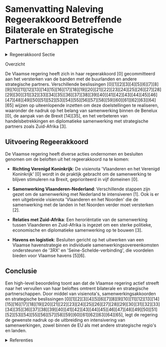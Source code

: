 # Samenvatting Naleving Regeerakkoord Betreffende Bilaterale en Strategische Partnerschappen

<details>
        <summary>Regeerakkoord Sectie </summary>
        <p>4.5.1 Bilaterale en strategische partnerschappen De buurlanden van Vlaanderen zijn en blijven onze voornaamste partners, o.a. inzake veiligheid, logistiek, mobiliteit, export, duurzaam klimaat/energiebeleid enz. We versterken daarom in de eerste plaats de banden met de buurlanden. We versterken in het bijzonder de samen-werking met Nederland en ontplooien internationaal samen culturele en economi-sche projecten ter versterking van het Vlaamse en Nederlandse imago en met aandacht voor de Nederlandse taal door een grote focus op een Nederlandse Taalunie 2.0. Deze Taalunie focust onder-meer op het internationaliseren van de Nederlandse taal en versterkt daartoe zijn samenwerking met landen waar met het Nederlands of met het Nederlands verbonden talen gesproken worden. We betrekken hierbij ook nauwer de Vlaamse diaspora in het buitenland en VIW. De Vlaamse regering wil ook de samenwerking met Noord-Frankrijk (Hauts-de-France) en Noordrijn-Westfalen (NRW) versterken. NRW en Hauts-de-France zijn belangrijke partners om respectievelijk ‘3RX’ en de ‘Seine-Schelde-verbinding’ te realiseren, die bijkomende kansen bieden voor de Vlaamse havens. De Vlaamse regering zal ook sterker inzetten op de strategische standpuntenbepaling van de Benelux. Een visienota over de ontwikke-ling van de Benelux wordt opgesteld zodat die haar ambitie kan herbevestigen, een pragmatische oplossing van grensover-schrijdende vraagstukken kan bieden en mede de agenda kan zetten in EU-verband. We verstevigen de banden met andere auto-nome regio’s, zoals bv. Catalonië, Schotland, Quebec, Wallonië, Beieren, Baskenland… In het geval dat het tot een Brexit komt, versterken we de bilaterale samenwerking met Engeland, Schotland, Wales en Noord-Ierland. We werken een Vlaamse strategie uit m.o.o. het versterken van de banden met de Noordzee- en Hanzelanden. Tot slot, leggen we buiten de EU onze prioritaire samenwerkingslanden en -regio’s vast. Dit doen we in de eerste plaats t.a.v. de EU-nabuurschapsgordel, MERCOSUR, Vietnam, Zuid-Afrika, China en India. </p>
        </details> 

Overzicht

De Vlaamse regering heeft zich in haar regeerakkoord \[0\] gecommitteerd aan het versterken van de banden met de buurlanden en andere strategische partners. Verschillende beslissingen \[0\]\[1\]\[2\]\[3\]\[4\]\[5\]\[6\]\[7\]\[8\]\[9\]\[10\]\[11\]\[12\]\[13\]\[14\]\[15\]\[16\]\[17\]\[18\]\[19\]\[20\]\[21\]\[22\]\[23\]\[24\]\[25\]\[26\]\[27\]\[28\]\[29\]\[30\]\[31\]\[32\]\[33\]\[34\]\[35\]\[36\]\[37\]\[38\]\[39\]\[40\]\[41\]\[42\]\[43\]\[44\]\[45\]\[46\]\[47\]\[48\]\[49\]\[50\]\[51\]\[52\]\[53\]\[54\]\[55\]\[56\]\[57\]\[58\]\[59\]\[60\]\[61\]\[62\]\[63\]\[64\]\[65\] wijzen op uiteenlopende inzetten om deze doelstellingen te realiseren, waaronder de nadruk op het belang van samenwerking binnen de Benelux \[0\], de aanpak van de Brexit \[14\]\[35\], en het verbeteren van handelsbetrekkingen en diplomatieke samenwerking met strategische partners zoals Zuid-Afrika \[3\]. 

## Uitvoering Regeerakkoord

De Vlaamse regering heeft diverse acties ondernomen en besluiten genomen om de beloften uit het regeerakkoord na te komen:

- **Richting Verenigd Koninkrijk**: De visienota 'Vlaanderen en het Verenigd Koninkrijk' \[0\] wordt in de praktijk gebracht om de samenwerking te blijven stimuleren na Brexit, geprioriteerd in vijf domeinen \[0\].
  
- **Samenwerking Vlaanderen-Nederland**: Verschillende stappen zijn gezet om de samenwerking met Nederland te intensiveren \[1\]. Ook is er een uitgebreide visienota 'Vlaanderen en het Noorden' die de samenwerking met de landen in het Noorden verder moet versterken \[2\].
  
- **Relaties met Zuid-Afrika**: Een heroriëntatie van de samenwerking tussen Vlaanderen en Zuid-Afrika is ingezet om een sterke politieke, economische en diplomatieke samenwerking op te bouwen \[3\].
  
- **Havens en logistiek**: Besluiten gericht op het uitwerken van een Vlaamse havenstrategie en individuele samenwerkingsovereenkomsten ondersteunen de '3RX' en 'Seine-Schelde-verbinding', die voordelen bieden voor Vlaamse havens \[5\]\[6\]. 

## Conclusie

Een high-level beoordeling toont aan dat de Vlaamse regering actief streeft naar het vervullen van haar beloftes omtrent bilaterale en strategische partnerschappen. Door middel van visienota's, samenwerkingsakkoorden en strategische beslissingen \[0\]\[1\]\[2\]\[3\]\[4\]\[5\]\[6\]\[7\]\[8\]\[9\]\[10\]\[11\]\[12\]\[13\]\[14\]\[15\]\[16\]\[17\]\[18\]\[19\]\[20\]\[21\]\[22\]\[23\]\[24\]\[25\]\[26\]\[27\]\[28\]\[29\]\[30\]\[31\]\[32\]\[33\]\[34\]\[35\]\[36\]\[37\]\[38\]\[39\]\[40\]\[41\]\[42\]\[43\]\[44\]\[45\]\[46\]\[47\]\[48\]\[49\]\[50\]\[51\]\[52\]\[53\]\[54\]\[55\]\[56\]\[57\]\[58\]\[59\]\[60\]\[61\]\[62\]\[63\]\[64\]\[65\], legt de regering de gewenste nadruk op de uitbreiding en intensivering van samenwerkingen, zowel binnen de EU als met andere strategische regio's en landen.

<details>
        <summary> Referenties</summary>
        **[\[0\]](http://themis.vlaanderen.be/id/nieuwsbrief-info/627536081C4A193816C30A65)** : **(2022-05-06)** Visienota 'Vlaanderen en het Verenigd Koninkrijk'   ​De Vlaamse Regering hecht haar goedkeuring aan de  visienota 'Vlaanderen en het Verenigd Koninkrijk'. Deze visienota licht toe waarom een blijvende... 

**[\[1\]](http://themis.vlaanderen.be/id/nieuwsbericht/647E0A3C2D77B42474D4C428)** : **(2023-06-09)** Grensregionale samenwerking Vlaanderen-Nederland 

**[\[2\]](http://themis.vlaanderen.be/id/resource/8de5ca20-4924-11ec-94bb-99a9d1e168fe)** : **(2021-03-19)** Visienota 'Vlaanderen en het Noorden'   In haar Regeerakkoord 2019-2024 richt de Vlaamse Regering nadrukkelijk de blik op het Noorden. In dit kader   beslist ze de samenwerking met de landen van het N... 

**[\[3\]](http://themis.vlaanderen.be/id/resource/8d01d2c0-4924-11ec-94bb-99a9d1e168fe)** : **(2021-03-19)** Heroriëntatie van de samenwerking met Zuid‐Afrika van een ontwikkelings‐ naar een sterke politieke, economische en diplomatieke samenwerking   Sinds de afschaffing van het apartheidsregime in 1994 hee... 

**[\[4\]](http://themis.vlaanderen.be/id/nieuwsbrief-info/60B5E17B364ED900080005F2)** : **(2021-06-04)** Nieuwe samenwerking met de regio Noord- en/of Oost-Afrika: intentie tot samenwerking met Marokko   In haar Regeerakkoord heeft de Vlaamse Regering aangegeven dat zij een nieuwe samenwerking wenst op t... 

**[\[5\]](http://themis.vlaanderen.be/id/nieuwsbrief-info/61B8BF05364ED900090015DC)** : **(2021-12-17)** Vlaamse havenstrategie: ontwerpen van individuele samenwerkingsovereenkomst tussen de havens van Antwerpen, Oostende, Zeebrugge, North Sea Port en het Vlaamse Gewest   Aansluitend op de definitieve go... 

**[\[6\]](http://themis.vlaanderen.be/id/nieuwsbrief-info/61B8BD80364ED900090015D0)** : **(2021-12-17)** Vlaamse havenstrategie   De Vlaamse Regering hecht haar definitieve goedkeuring aan de Vlaamse havenstrategie. Met de Vlaamse havenstrategie zet de Vlaamse overheid in op een verbreding en verdieping ... 

**[\[7\]](http://themis.vlaanderen.be/id/nieuwsbrief-info/60E449C1364ED90008000894)** : **(2021-07-09)** Visienota 'Internationaal beurzenprogramma'   De Vlaamse Regering hecht haar goedkeuring aan de   Visienota 'Internationaal beurzenprogramma'. Om Vlaanderen als innovatieve topregio nog meer op de kaa... 

**[\[8\]](http://themis.vlaanderen.be/id/nieuwsbrief-info/61A5D9F6364ED900080004CB)** : **(2021-12-03)** Vlaams internationaal cultuurbeleid: strategisch kader 2021-2025 

**[\[9\]](http://themis.vlaanderen.be/id/nieuwsbericht/65815475E2E2C9E5814C1F10)** : **(2023-12-22)** Bijkomende uitvoerende samenwerkingsakkoorden bij het samenwerkingsakkoord over de financiering van de strategische spoorweginfrastructuren Drie bijkomende uitvoerende samenwerkingsakkoorden bij het s... 

**[\[10\]](http://themis.vlaanderen.be/id/nieuwsbrief-info/633305E45CD4B179BD871618)** : **(2022-09-30)** Overeenkomsten (veiligheidsaspecten) treinverkeer via vaste Kanaalverbinding: standpuntbepaling Voorontwerp van wet houdende instemming met de volgende internationale akten:1) de Overeenkomst tussen d... 

**[\[11\]](http://themis.vlaanderen.be/id/nieuwsbrief-info/60ED3EBE364ED9000800134B)** : **(2021-07-16)** Plan Vlaamse Veerkracht: Subsidiëring en ondersteuning van de lokale besturen in functie van het realiseren van samenwerkingsverbanden geïntegreerd breed onthaal in heel Vlaanderen en Brussel Subsidië... 

**[\[12\]](http://themis.vlaanderen.be/id/nieuwsbrief-info/60B5E477364ED9000800061B)** : **(2021-06-04)** Samenwerkingsovereenkomst tussen het Agentschap Wegen en Verkeer, het departement Mobiliteit en Openbare Werken en de Vlaamse Belastingdienst 

**[\[13\]](http://themis.vlaanderen.be/id/resource/58142f00-4928-11ec-94bb-99a9d1e168fe)** : **(2020-07-10)** Visienota 'Vlaanderen als aantrekkingspool voor start-ups en innovatief ondernemend talent'   De wet van 19 februari 1965 over de uitoefening van zelfstandige beroepsactiviteiten door vreemdelingen re... 

**[\[14\]](http://themis.vlaanderen.be/id/resource/cf659d80-492a-11ec-94bb-99a9d1e168fe)** : **(2020-02-07)** Visienota: “Vlaamse uitgangspunten brexit-onderhandelingen”   Op 31 januari 2020 verliet het Verenigd Koninkrijk officieel de EU. Momenteel loopt de transitieperiode, waarbinnen moet onderhandeld word... 

**[\[15\]](http://themis.vlaanderen.be/id/nieuwsbrief-info/6332DE415CD4B179BD8715F5)** : **(2022-09-30)** Subsidie projecten samenwerking Vlaanderen-Marokko Twee ontwerpbesluiten van de Vlaamse Regering betreffende de toekenning van twee projectsubsidies in het kader van de pilootfase voor samenwerking tu... 

**[\[16\]](http://themis.vlaanderen.be/id/nieuwsbrief-info/638F372CC2B90D4571CF7582)** : **(2022-12-09)** Samenwerkingsovereenkomst 2023-2027 vzw Vlaams-Europees verbindingsagentschap (VLEVA) Samenwerkingsovereenkomst vzw Vlaams-Europees verbindingsagentschap (VLEVA)  De Vlaamse Regering keurt de samenwer... 

**[\[17\]](http://themis.vlaanderen.be/id/nieuwsbrief-info/61AF3024364ED9000900061B)** : **(2021-12-10)** Meerjarige beheersovereenkomst Vlaams-Nederlands Huis deBuren 2022-2024 Ontwerp van beheersovereenkomst Vlaams-Nederlands Huis deBuren tussen de Vlaamse Gemeenschap en de Staat der Nederlanden voor de... 

**[\[18\]](http://themis.vlaanderen.be/id/nieuwsbericht/64B0ECC80592342F299DBE3D)** : **(2023-07-14)** Operationalisering 'Samenwerkingsakkoord tot invoeren van een mechanisme voor de screening van buitenlandse directe investeringen'   In het kader van de de operationalisering van de Vlaamse deelname a... 

**[\[19\]](http://themis.vlaanderen.be/id/nieuwsbericht/64A3F90A2D77B42474D4F84B)** : **(2023-07-07)** Poort West-Limburg: visie, gebiedsprogramma en verdere aanpak   Naar aanleiding van de vergunningenproblematiek van een aantal bedrijven, is een gezamenlijk onderzoekstraject opgestart rond de externe... 

**[\[20\]](http://themis.vlaanderen.be/id/nieuwsbrief-info/60AE54B8364ED9000800020A)** : **(2021-05-28)** Plan Vlaamse Veerkracht: dossiernummers 25 en 27 Blue Deal: ecologiesteun aan bedrijven en steun voor onderzoek in de landbouwsector  Uit recente kaarten en indicatoren van de OESO en van het World Re... 

**[\[21\]](http://themis.vlaanderen.be/id/nieuwsbrief-info/634FDFD51EA6B745D23CC05A)** : **(2022-10-21)** Samenwerkingsakkoord 2023-2037 Belnet Ontwerp van samenwerkingsakkoord tussen Belnet en de Vlaamse Gemeenschap en het Vlaamse Gewest  De Vlaamse Regering  keurt de nieuwe samenwerkingsovereenkomst goe... 

**[\[22\]](http://themis.vlaanderen.be/id/nieuwsbrief-info/62398B126BB7B593CFC18D8D)** : **(2022-03-25)** Verlenging aanstelling Vlaamse coördinator grensoverschrijdende samenwerking tussen Vlaanderen en Noord-Frankrijk   ​Om maximaal in te spelen op de doelstellingen van het  Vlaamse buitenlandse beleid ... 

**[\[23\]](http://themis.vlaanderen.be/id/resource/2d621e80-4927-11ec-94bb-99a9d1e168fe)** : **(2020-10-09)** Regiovorming met intergemeentelijke en bovenlokale samenwerking   Zoals beschreven in het regeerakkoord wil de Vlaamse Regering inzetten op regiovorming die van onderuit wordt opgebouwd en wordt gedra... 

**[\[24\]](http://themis.vlaanderen.be/id/nieuwsbericht/63D900E82E929B312AB5C55B)** : **(2023-02-03)** Visienota ‘Naar een versterkte concurrentiekracht van de Europese Industrie’   Een nieuwe Europese strategie voor de concurrentiekracht is in opbouw. Deze strategie moet onderbouwd worden door een ste... 

**[\[25\]](http://themis.vlaanderen.be/id/resource/6405f660-4926-11ec-94bb-99a9d1e168fe)** : **(2020-12-04)** Europese Groeperingen voor Territoriale Samenwerking (EGTS) Eurometropool Lille-Kortrijk-Tournai en West-Vlaanderen/Flandre-Dunkerque-Côte d'Opale: aanwijzing vertegenwoordigers   De Vlaamse overheid ... 

**[\[26\]](http://themis.vlaanderen.be/id/nieuwsbrief-info/60ED3D50364ED90008001315)** : **(2021-07-16)** Plan Vlaamse Veerkracht: Projectoproepen land- en tuinbouwsector rond samenwerking met betrekking tot ondernemerschap, digitalisering en kennisdeling Land- en tuinbouwsector: projectoproepen rond same... 

**[\[27\]](http://themis.vlaanderen.be/id/nieuwsbrief-info/628254C9479218B0ED55B923)** : **(2022-05-20)** Memorandum of Understanding tussen de minister van Energie, Klimaat en Nutsvoorzieningen van het Koninkrijk Denemarken, de Vlaamse minister van Omgeving en de Minister voor de Noordzee van de Federale... 

**[\[28\]](http://themis.vlaanderen.be/id/nieuwsbrief-info/608A6D03364ED90008000A1F)** : **(2021-04-30)** Plan Vlaamse Veerkracht: versterking mentaal welzijn via acties 'Zorgzame Buurten' Versterking mentaal welzijn: zorgzame buurten  In het kader van het relanceplan Vlaamse Veerkracht enerzijds en het r... 

**[\[29\]](http://themis.vlaanderen.be/id/nieuwsbrief-info/60B768D8364ED90008000645)** : **(2021-06-04)** Plan Vlaamse Veerkracht: Uitbouw Slimme Regio Vlaanderen door samenbrengen innovatiecapaciteit ondernemingen en stimuleren implementatie en kennisopbouw bij lokale besturen Uitbouw Slimme Regio Vlaand... 

**[\[30\]](http://themis.vlaanderen.be/id/nieuwsbrief-info/639068AEC2B90D4571CF76F0)** : **(2022-12-09)** Screeningmechanisme buitenlandse directe investeringen: samenwerkingsakkoord en instemmingsdecreet Ontwerp van instemmingsdecreet  ​De Vlaamse Regering keurde op 30 november 2022 het samenwerkingsakko... 

**[\[31\]](http://themis.vlaanderen.be/id/nieuwsbrief-info/637C9C7734B8770AF8FDF2AC)** : **(2022-11-25)** Kaderovereenkomst Europese Unie en Thailand: voorontwerp van instemmingsdecreet A. Ontwerp van kaderovereenkomst inzake een breed partnerschap en samenwerking tussen de Europese Unie en haar lidstaten... 

**[\[32\]](http://themis.vlaanderen.be/id/resource/0022ba20-492b-11ec-94bb-99a9d1e168fe)** : **(2020-01-24)** Beëindiging bilaterale investeringsverdragen tussen lidstaten Europese Unie A. Ontwerp van overeenkomst tot beëindiging van bilaterale investeringsverdragen tussen de lidstaten van de Europese Unie Go... 

**[\[33\]](http://themis.vlaanderen.be/id/nieuwsbrief-info/61E15940364ED90008000AEF)** : **(2022-01-14)** Vlaams standpunt wat betreft het stabiliteits- en groeipact 

**[\[34\]](http://themis.vlaanderen.be/id/resource/0ea64890-492c-11ec-94bb-99a9d1e168fe)** : **(2019-11-08)** Strategisch Overlegplatform Defensie en Veiligheid: aanduiding vertegenwoordigers van de Vlaamse Regering Strategisch Overlegplatform Defensie en Veiligheid: aanduiding vertegenwoordigers van de Vlaam... 

**[\[35\]](http://themis.vlaanderen.be/id/resource/a9b5e310-4925-11ec-94bb-99a9d1e168fe)** : **(2020-12-18)** (Steun)maatregelen voor door Brexit geïmpacteerde bedrijven   Voorlopig is de finale uitkomst van de Brexit (deal of no-deal) nog onduidelijk. Vlaanderen neemt echter wel al maatregelen om de impact v... 

**[\[36\]](http://themis.vlaanderen.be/id/nieuwsbrief-info/6216034E6BB7B593CFC17EE2)** : **(2022-02-25)** Vlaanderen als territoriaal coördinator van het Europees Burgemeestersconvenant Ontwerp van verbintenisverklaring  ​Het  Burgemeestersconvenant  werd in 2008 gelanceerd in Europa om lokale besturen sa... 

**[\[37\]](http://themis.vlaanderen.be/id/resource/98269710-492b-11ec-94bb-99a9d1e168fe)** : **(2019-12-13)** Oosterweelproject: tweede financieringsovereenkomst tussen de Europese Investeringsbank (EIB) en het Vlaams Gewest   In het kader van de financiering van het Oosterweelproject keurt de Vlaamse Regerin... 

**[\[38\]](http://themis.vlaanderen.be/id/nieuwsbrief-info/6230A3676BB7B593CFC189BC)** : **(2022-03-18)** Bekrachtiging Vlaamse datastrategie   ​Voor een goede en efficiënte werking heeft de Vlaamse overheid nood aan een goed onderbouwde datastrategie. Data speelt namelijk een belangrijke ondersteunende r... 

**[\[39\]](http://themis.vlaanderen.be/id/resource/5df39ea0-4924-11ec-94bb-99a9d1e168fe)** : **(2021-04-02)** Vlaamse bijdrage aan het Plan voor Herstel en Veerkracht 

**[\[40\]](http://themis.vlaanderen.be/id/nieuwsbrief-info/635A8F7B1EA6B745D23CCB56)** : **(2022-10-28)** Naar een kader voor het Vlaams kennisveiligheidsbeleid 

**[\[41\]](http://themis.vlaanderen.be/id/nieuwsbrief-info/62319DDA6BB7B593CFC189C9)** : **(2022-03-18)** Plan Vlaamse Veerkracht: Maatregelen met betrekking tot het internationaal ondernemen ten behoeve van de door de Brexit geïmpacteerde bedrijven Maatregelen met betrekking tot het internationaal ondern... 

**[\[42\]](http://themis.vlaanderen.be/id/nieuwsbrief-info/60A51865364ED90008000393)** : **(2021-05-21)** Plan Vlaamse Veerkracht: dossier 157 Gemeenschapsinfrastructuur in Brussel  In het kader van project VV157: Gemeenschapsinfrastructuur in Brussel, uit het Relanceplan Vlaamse Veerkracht, keurt de Vlaa... 

**[\[43\]](http://themis.vlaanderen.be/id/nieuwsbericht/654DE2038265E66451D4C1FE)** : **(2023-11-10)** Samenwerkingsakkoord slachtofferzorg Brussel: definitieve goedkeuring Ontwerp van samenwerkingsakkoord tussen de Federale Staat, de Franse Gemeenschap, de Vlaamse Gemeenschap, de Franse Gemeenschapsco... 

**[\[44\]](http://themis.vlaanderen.be/id/nieuwsbrief-info/61B871A7364ED9000900146A)** : **(2021-12-17)** Het Partnerschap Levenslang Leren: oplevering en uitrol van het actieplan levenslang leren ‘Koers zetten naar een lerend Vlaanderen’ 

**[\[45\]](http://themis.vlaanderen.be/id/nieuwsbericht/65263FA77FDB1A5D0782869D)** : **(2023-10-13)** Bevordering interregionale mobiliteit werkzoekenden: voorontwerp instemmingsdcreet samenwerkingsakkoord Voorontwerp van decreet tot instemming met het samenwerkingsakkoord van (datum) tussen de Vlaams... 

**[\[46\]](http://themis.vlaanderen.be/id/resource/a7f2af40-4925-11ec-94bb-99a9d1e168fe)** : **(2020-12-18)** Maatregelen internationaal ondernemen voor de door de brexit geïmpacteerde bedrijven in het kader van het Relanceplan Vlaamse Veerkracht: 30 miljoen euro voor FIT   De (uitkomst van de) brexit impacte... 

**[\[47\]](http://themis.vlaanderen.be/id/resource/d6f95760-4927-11ec-94bb-99a9d1e168fe)** : **(2020-07-17)** Samenwerkingsakkoord met Brussel betreffende het arbeidsmarktbeleid: instemmingsdecreet A. Voorontwerp van samenwerkingsakkoord tussen het Brussels Hoofdstedelijk Gewest, het Vlaams Gewest en de Vlaam... 

**[\[48\]](http://themis.vlaanderen.be/id/nieuwsbrief-info/6230A0C66BB7B593CFC189BA)** : **(2022-03-18)** Plan Vlaamse Veerkracht: Versterking mentaal welzijn door zorgzame buurten Versterking mentaal welzijn: zorgzame buurten  ​Op 30 april 2021 keurde de Vlaamse Regering de uitwerking van het beleid zorg... 

**[\[49\]](http://themis.vlaanderen.be/id/nieuwsbrief-info/63A17176DBF1CAE811022044)** : **(2022-12-23)** Cofinanciering ‘CrossRoads Vlaanderen-Nederland’-project Twee ontwerpbesluiten van de Vlaamse Regering  In het kader van het Interreg Vlaanderen-Nederland programma 2021-2027, kent de Vlaamse Regering... 

**[\[50\]](http://themis.vlaanderen.be/id/nieuwsbrief-info/615FEFB7364ED90009000276)** : **(2021-10-08)** Aanpak ‘Beleefbare Openruimte in de Antwerpse Zuidrand (BORAZ)’ en opstart van een interbestuurlijk overleg voor de verdere samenwerking   De afgelopen jaren is door overheden, verenigingen en burgers... 

**[\[51\]](http://themis.vlaanderen.be/id/nieuwsbrief-info/6267A8261C4A193816C2FB13)** : **(2022-04-29)** Partnerschapsovereenkomst EU en ACS-staten: voorontwerp van instemmingsdecreet A. Ontwerp van partnerschapsovereenkomst tussen de Europese Unie en haar lidstaten, enerzijds, en de leden van de Organis... 

**[\[52\]](http://themis.vlaanderen.be/id/resource/2b45e020-4925-11ec-94bb-99a9d1e168fe)** : **(2021-02-05)** Samenwerkingsovereenkomst Inter (het Agentschap Toegankelijk Vlaanderen) Ontwerp van samenwerkingsovereenkomst tussen de Vlaamse Gemeenschap en het Vlaams Gewest en Agentschap Toegankelijk Vlaanderen ... 

**[\[53\]](http://themis.vlaanderen.be/id/nieuwsbericht/64896DA42D77B42474D4CF53)** : **(2023-06-16)** Kaderovereenkomst Europese Unie en Thailand: voorontwerp van instemmingsdecreet Ontwerpdecreet tot instemming met de kaderovereenkomst inzake een breed partnerschap en samenwerking tussen de Europese ... 

**[\[54\]](http://themis.vlaanderen.be/id/nieuwsbericht/6489732A2D77B42474D4CF5D)** : **(2023-06-16)** Subsidies hulpprogramma geblokkeerde ontwikkelingstrajecten Ontwerpbesluit van de Vlaamse Regering tot toekenning van subsidies van de Vlaamse Gemeenschap aan samenwerkingsverbanden voor de provincie ... 

**[\[55\]](http://themis.vlaanderen.be/id/nieuwsbrief-info/626906E91C4A193816C2FBC8)** : **(2022-04-29)** ‘Multimodaal.Vlaanderen’: verlenging overeenkomst met vzw VIL (Vlaams Instituut voor de Logistiek) 2022-2027 Ontwerp van overeenkomst VIL – MOW: ‘Multimodaal . Vlaanderen’  De Vlaamse Regering  keurt ... 

**[\[56\]](http://themis.vlaanderen.be/id/resource/967a94c0-492b-11ec-94bb-99a9d1e168fe)** : **(2019-12-13)** Start officiële onderhandelingen tussen Vlaanderen en Frankrijk over het afsluiten van een verdrag over waterbeheer bij hoogwater in de sector Duinkerke-Veurne-De Moeren   De Vlaamse Regering beslist ... 

**[\[57\]](http://themis.vlaanderen.be/id/nieuwsbrief-info/60D1AC09364ED900080002F0)** : **(2021-06-25)** Uitdoofscenario BVN 2021 en vervolgtraject VRT aanbod Vlamingen in het buitenland 2021-2025 Ontwerp van addendum bij de overeenkomst tussen de Vlaamse Gemeenschap en de VRT met betrekking tot de Vlaam... 

**[\[58\]](http://themis.vlaanderen.be/id/resource/43468840-492b-11ec-94bb-99a9d1e168fe)** : **(2019-12-20)** Vlaamse klimaatstrategie 2050   De Europese Verordening over de governance van de energie-unie en van de klimaatactie, vereist dat elke lidstaat uiterlijk op 1 januari 2020, en daarna om de tien jaar,... 

**[\[59\]](http://themis.vlaanderen.be/id/resource/7b2315f0-4924-11ec-94bb-99a9d1e168fe)** : **(2021-03-26)** Samenwerkingsovereenkomst tussen Toerisme Vlaanderen en VRT over 'Vlaanderen Vakantieland' Ontwerp van samenwerkingsovereenkomst Toerisme Vlaanderen en VRT reeks “Vlaanderen Vakantieland” 2021-2023  D... 

**[\[60\]](http://themis.vlaanderen.be/id/nieuwsbrief-info/6298815A2071A7D754F18460)** : **(2022-06-03)** Plan Vlaamse Veerkracht: Zorgzame buurten Zorgzame buurten A. Twee ontwerpbesluiten van de Vlaamse Regering tot toekenning van een bijkomende subsidie B. Twee ontwerpen van addendum bij de overeenkoms... 

**[\[61\]](http://themis.vlaanderen.be/id/nieuwsbrief-info/62693E061C4A193816C2FCAD)** : **(2022-04-29)** Plan Vlaamse Veerkracht: volgende stappen en uitbreiding van het Vlaams beleidsplan bio-economie Volgende stappen en uitbreiding van het Vlaams beleidsplan bio-economie  ​De  beleidsnota Economie, Wet... 

**[\[62\]](http://themis.vlaanderen.be/id/nieuwsbrief-info/6194C901364ED90008000173)** : **(2021-11-19)** Impulsprogramma binnenvaart: subsidieregeling Voorontwerp van besluit van de Vlaamse Regering betreffende een vierjarige subsidieregeling ter bevordering van de hinterlandconnectiviteit van de Vlaamse... 

**[\[63\]](http://themis.vlaanderen.be/id/nieuwsbrief-info/60E47784364ED900080008BD)** : **(2021-07-09)** Plan Vlaamse Veerkracht: 1,2 miljoen euro steun aan het initiatief om bedrijven te verenigen in het kader van Slimme Regio Vlaanderen Subsidie aanbodvereniging Slimme Regio Vlaanderen Ontwerpbesluit v... 

**[\[64\]](http://themis.vlaanderen.be/id/resource/d78204d0-4926-11ec-94bb-99a9d1e168fe)** : **(2020-11-13)** Vlaams strategisch plan hulp- en dienstverlening aan gedetineerden en geïnterneerden 2020-2025   De Vlaamse Regering hecht haar principiële goedkeuring aan het ontwerp van Vlaams strategisch plan 'hul... 

**[\[65\]]** : **(2019-12-20)** Politieke dialoog (post)brexitstrategie   Resolutie betreffende het openen van de politieke dialoog met de Europese Commissie over de (post)brexitstrategie, aangenomen door het Vlaams Parlement op 11 ... 
        </details> 

